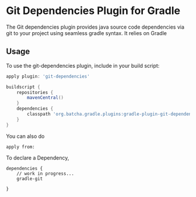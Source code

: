 # Git Dependencies Plugin for Gradle
The Git dependencies plugin provides java source code dependencies via git to your project using seamless gradle syntax.
It relies on Gradle 

## Usage
To use the git-dependencies plugin, include in your build script:

```groovy
apply plugin: 'git-dependencies'

buildscript {
    repositories {
        mavenCentral()
    }
    dependencies {
        classpath 'org.batcha.gradle.plugins:gradle-plugin-git-dependencies:0.1'
    }
}
```
You can also do
```  
apply from: 
```

To declare a Dependency,
``` 
dependencies {
    // work in progress...
    gradle-git  
    
}
```

